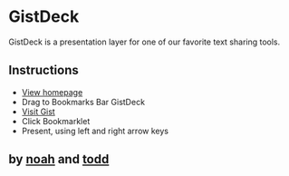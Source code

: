 # GistDeck

GistDeck is a presentation layer for one of our favorite text sharing tools.

## Instructions

* <a href="https://gistdeck.herokuapp.com">View homepage</a>
* Drag to Bookmarks Bar GistDeck
* <a href="https://gist.github.com/b273f7a3089b1a238f5a">Visit Gist</a>
* Click Bookmarklet
* Present, using left and right arrow keys

## by <a href="https://github.com/nzoschke">noah</a> and <a href="https://github.com/seaofclouds">todd</a>
